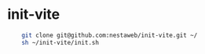 # init-vite

```bash
	git clone git@github.com:nestaweb/init-vite.git ~/
	sh ~/init-vite/init.sh
```